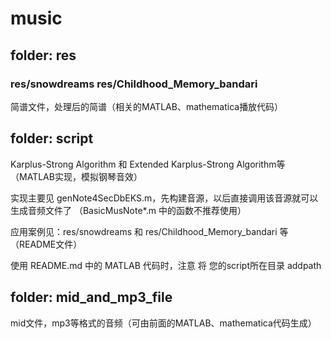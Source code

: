# music

## folder: res

### res/snowdreams res/Childhood_Memory_bandari
简谱文件，处理后的简谱（相关的MATLAB、mathematica播放代码）

## folder: script
Karplus-Strong Algorithm 和 Extended Karplus-Strong Algorithm等（MATLAB实现，模拟钢琴音效）

实现主要见 genNote4SecDbEKS.m，先构建音源，以后直接调用该音源就可以生成音频文件了 （BasicMusNote*.m 中的函数不推荐使用）

应用案例见：res/snowdreams 和 res/Childhood_Memory_bandari 等（README文件）

使用 README.md 中的 MATLAB 代码时，注意 将 您的script所在目录 addpath

## folder: mid_and_mp3_file
mid文件，mp3等格式的音频（可由前面的MATLAB、mathematica代码生成）
